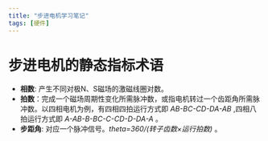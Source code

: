 ```yaml
---
title: "步进电机学习笔记"
tags: [硬件]
---
```

# 步进电机的静态指标术语
* **相数**: 产生不同对极N、S磁场的激磁线圈对数。
* **拍数**：完成一个磁场周期性变化所需脉冲数，或指电机转过一个齿距角所需脉冲数。以四相电机为例，有四相四拍运行方式即 _AB-BC-CD-DA-AB_ ,四相八拍运行方式即 _A-AB-B-BC-C-CD-D-DA-A_ 。
* **步距角**: 对应一个脉冲信号。*theta=360/(转子齿数×运行拍数)* 。
